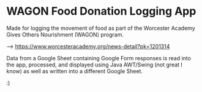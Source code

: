 # WAGON Food Donation Logging App
Made for logging the movement of food as part of the Worcester Academy Gives Others Nourishment (WAGON) program. 

--> https://www.worcesteracademy.org/news-detail?pk=1201314 

Data from a Google Sheet containing Google Form responses is read into the app, processed, and displayed using Java AWT/Swing (not great I know) as well as written into a different Google Sheet.

:)
